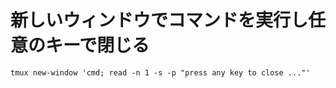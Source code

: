 # 新しいウィンドウでコマンドを実行し任意のキーで閉じる

`tmux new-window 'cmd; read -n 1 -s -p "press any key to close ..."'`
